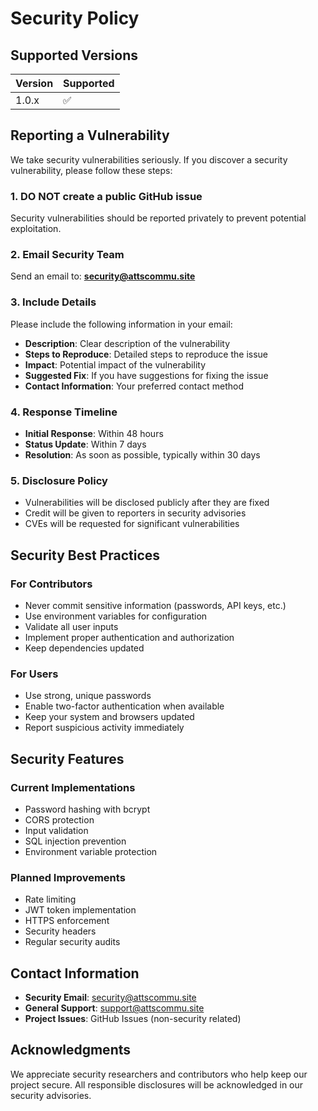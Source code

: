 # Security Policy

## Supported Versions

| Version | Supported          |
| ------- | ------------------ |
| 1.0.x   | :white_check_mark: |

## Reporting a Vulnerability

We take security vulnerabilities seriously. If you discover a security vulnerability, please follow these steps:

### 1. **DO NOT** create a public GitHub issue
Security vulnerabilities should be reported privately to prevent potential exploitation.

### 2. Email Security Team
Send an email to: **security@attscommu.site**

### 3. Include Details
Please include the following information in your email:
- **Description**: Clear description of the vulnerability
- **Steps to Reproduce**: Detailed steps to reproduce the issue
- **Impact**: Potential impact of the vulnerability
- **Suggested Fix**: If you have suggestions for fixing the issue
- **Contact Information**: Your preferred contact method

### 4. Response Timeline
- **Initial Response**: Within 48 hours
- **Status Update**: Within 7 days
- **Resolution**: As soon as possible, typically within 30 days

### 5. Disclosure Policy
- Vulnerabilities will be disclosed publicly after they are fixed
- Credit will be given to reporters in security advisories
- CVEs will be requested for significant vulnerabilities

## Security Best Practices

### For Contributors
- Never commit sensitive information (passwords, API keys, etc.)
- Use environment variables for configuration
- Validate all user inputs
- Implement proper authentication and authorization
- Keep dependencies updated

### For Users
- Use strong, unique passwords
- Enable two-factor authentication when available
- Keep your system and browsers updated
- Report suspicious activity immediately

## Security Features

### Current Implementations
- Password hashing with bcrypt
- CORS protection
- Input validation
- SQL injection prevention
- Environment variable protection

### Planned Improvements
- Rate limiting
- JWT token implementation
- HTTPS enforcement
- Security headers
- Regular security audits

## Contact Information

- **Security Email**: security@attscommu.site
- **General Support**: support@attscommu.site
- **Project Issues**: GitHub Issues (non-security related)

## Acknowledgments

We appreciate security researchers and contributors who help keep our project secure. All responsible disclosures will be acknowledged in our security advisories. 